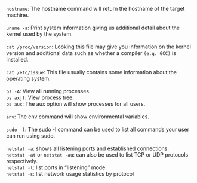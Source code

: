 `hostname`: The hostname command will return the hostname of the target machine.
<br>
<br>
`uname -a`: Print system information giving us additional detail about the kernel used by the system.
<br>
<br>
`cat /proc/version`: Looking this file may give you information on the kernel version and additional data such as whether a compiler `(e.g. GCC)` is installed.
<br>
<br>
`cat /etc/issue`: This file usually contains some information about the operating system.
<br>
<br>
`ps -A`: View all running processes.
<br>
`ps axjf`: View process tree.
<br>
`ps aux`: The aux option will show processes for all users.
<br>
<br>
`env`: The env command will show environmental variables.
<br>
<br>
`sudo -l`: The sudo -l command can be used to list all commands your user can run using sudo.
<br>
<br>
`netstat -a`: shows all listening ports and established connections.
<br>
`netstat -at` or `netstat -au`: can also be used to list TCP or UDP protocols respectively.
<br>
`netstat -l`: list ports in “listening” mode.
<br>
`netstat -s`: list network usage statistics by protocol
